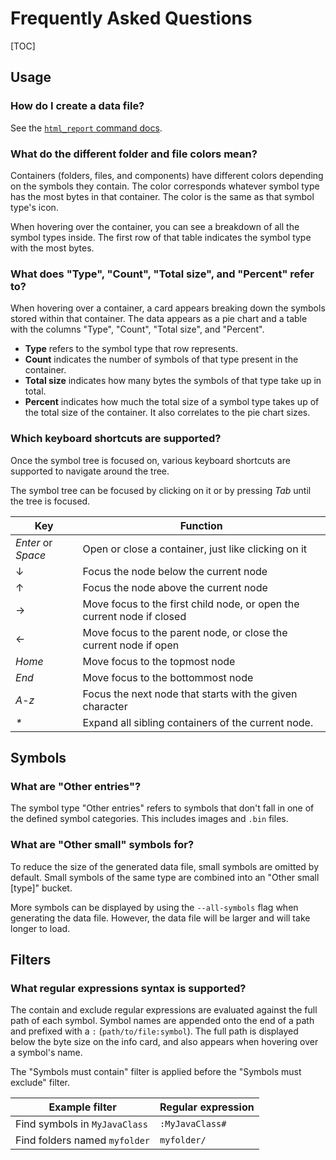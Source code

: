 # Frequently Asked Questions

[TOC]

## Usage

### How do I create a data file?
See the [`html_report` command docs](README.md#Usage_html_report).

### What do the different folder and file colors mean?
Containers (folders, files, and components) have different colors depending on
the symbols they contain. The color corresponds whatever symbol type has the
most bytes in that container. The color is the same as that symbol type's icon.

When hovering over the container, you can see a breakdown of all the symbol
types inside. The first row of that table indicates the symbol type with the
most bytes.

### What does "Type", "Count", "Total size", and "Percent" refer to?
When hovering over a container, a card appears breaking down the symbols stored
within that container. The data appears as a pie chart and a table with the
columns "Type", "Count", "Total size", and "Percent".

- **Type** refers to the symbol type that row represents.
- **Count** indicates the number of symbols of that type present in the
  container.
- **Total size** indicates how many bytes the symbols of that type take up in
  total.
- **Percent** indicates how much the total size of a symbol type takes up of the
  total size of the container. It also correlates to the pie chart sizes.

### Which keyboard shortcuts are supported?
Once the symbol tree is focused on, various keyboard shortcuts are supported
to navigate around the tree.

The symbol tree can be focused by clicking on it or by pressing _Tab_ until
the tree is focused.

Key | Function
--- | --------
_Enter_ or _Space_ | Open or close a container, just like clicking on it
↓ | Focus the node below the current node
↑ | Focus the node above the current node
→ | Move focus to the first child node, or open the current node if closed
← | Move focus to the parent node, or close the current node if open
_Home_ | Move focus to the topmost node
_End_ | Move focus to the bottommost node
_A-z_ | Focus the next node that starts with the given character
_*_ | Expand all sibling containers of the current node.

## Symbols

### What are "Other entries"?
The symbol type "Other entries" refers to symbols that don't fall in one of the
defined symbol categories. This includes images and `.bin` files.

### What are "Other small" symbols for?
To reduce the size of the generated data file, small symbols are omitted by
default. Small symbols of the same type are combined into an "Other small
[type]" bucket.

More symbols can be displayed by using the `--all-symbols` flag
when generating the data file. However, the data file will be larger and will
take longer to load.

## Filters

### What regular expressions syntax is supported?
The contain and exclude regular expressions are evaluated against the full path
of each symbol. Symbol names are appended onto the end of a path and prefixed
with a `:` (`path/to/file:symbol`). The full path is displayed below the byte
size on the info card, and also appears when hovering over a symbol's name.

The "Symbols must contain" filter is applied before the "Symbols must exclude"
filter.

Example filter | Regular expression
-------------- | ------------------
Find symbols in `MyJavaClass` | `:MyJavaClass#`
Find folders named `myfolder` | `myfolder/`
